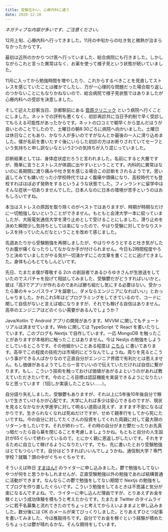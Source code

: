 ```yaml
---
title: 受験生わい、心療内科に通う
date: 2020-12-28
---
```

*ネガティブな内容が多いです、ご注意ください。*

12月上旬、心療内科へ行ってきました。11月の中旬からの吐き気と微熱が治まらなかったからです。

最初は近所のかかりつけ医へ行っていました、総合病院にも行きました。しかしながらこれと言った異常はなく、お薬を使って様子見という状態が続いていました。

11月に入ってから勉強時間を増やしたり、これからするべきことを見直してストレスを感じていたことは確かでしたし、万が一心理的な問題だった場合取り返しのつかないことにもなりかねないので、総合病院で様子見状態ではありましたが心療内科への受診を決意しました。

そして迎えた診察当日、京都駅前にある [菅原クリニック](http://sugawara-clinic.com/) という病院へ行くことにしました。ネットでの評判も悪くなく、初診再診共に当日予約制で早く受診してもらえる可能性があったからです。ネットの口コミで朝早くから並んだほうが良いとのことでしたので、土曜日の朝8:30ごろに病院へ向かいました。土曜日は休日なこともあり、かなり人が多いのですがなんとか最後の一人に滑り込めました。僕が名前を書いたすぐ後にいらした初診の方はお断りされていてセーフという気持ちと申し訳ないなという2つの気持ちが入り混じっていました。

診断結果としては、身体症状症だろうと言われました。名前にすると大層ですが、簡単に言うとストレスが体調に出やすいということです。内科的に異常はないのに長期間に渡り痛みや吐き気を感じる場合この診断をされるようです。思い返してみても嫌いだった小学校時代ではよく腹痛や頭痛になり、高校時代でも登校すればほぼ必ず発熱をするというような状態でした。フィンランドに留学中はそんな症状一切ありませんでした。日本人なのに日本の環境が苦手というのはおもしろいですね。

本当はストレスの原因を取り除くのがベストではありますが、時期が時期なだけに一切勉強しないということができません。もともと会津大学一本に絞っていましたが、大阪電気通信大学を滑り止めとして受けることにしました。滑り止めを決めた瞬間少し気持ちとしては楽になったので、やはり受験に対してかなりストレスを持っていたんだなということを改めて感じました。

先週あたりから受験勉強を再開しましたが、やはりやろうとすると吐き気がしたりお腹が痛くなったりしてなかなか手が付けられません。今日も2時間程度やろうと決めていましたがやる気が一切湧かずにこの文章を書くことに逃げてきました。身体も心もとてもしんどいです。

先日、たまたま僕が尊敬する 2ch の創設者であるひろゆきさんが生放送をしていたのでスパチャを投げて相談してみました、受験鬱だがどうすればいいかと。彼は「高3でアプリが作れるのであれば勝ち組だし気にする必要はない。受かったら華のキャンパスライフを謳歌し、ダメならエンジニアになればいい」とおっしゃりました。かれこれ5年ほどプログラミングをしてきているので、コードに関して自信がないと言えば嘘になりますが、それでも稼げる自信はありません。高卒のエンジニアはどのぐらい需要があるんでしょうか？

Java/Kotlin で Android アプリの開発があります。MVVM に関してもチュートリアルは済ませています。Web に関しては TypeScript で React を書いたりしています。このブログも Nextjs で自作しています。一応 MongoDB を触ったことがありますが本格的に触ったことはありません。今は Nestjs の勉強をしようとしているところです。その他細かいことある程度は [こちら](https://github.com/OldBigBuddha/portfolio/README.md) に書いてあります。高卒でこの程度の技術力は市場的にどうなんでしょうね。周りを見るとこういう事ができる人ばかりなので正直自分がエンジニア界隈で有利だとは思えません。もし価値があるようでしたら一言でいいので伝えていただければ自信に繋がります。もし、こういう技術を触っておけば価値があがるよというのがあれば教えていただきたいです。今のところ目標は認証機能を実装できるようになりたいなと思っています（1回しか実装したことない……）。

自分語り失礼しました。受験鬱もありますが、それ以上に5年後10年後自分で稼いで生きていけるかが心配です。大学に入れば多少は安心できるのですが、現状を見るとなかなか大学進学に対して明るい道筋は見えず、ますます不安になるばかりです。生きられなくなれば死ぬだけですが、せめて親孝行をしてから死にたいですね。今の自分に対してたくさんの投資をしてくれた両親に対して最大限のリターンをしたいです。それが終わって、その時の自分がまだ鬱だったりお先真っ暗だったら自ら幕を閉じることを考慮しましょうかね。もともと自分の人生設計が65ぐらいで終わっているので。とにかく親に恩返しがしたいです。それをするために自立して稼げるようになりたいです。でも、先に書いたとおり受験勉強はとてもつらいです。自分はどうすればいいんでしょうかね。通信制大学？専門学校？就職？頭の中がぐちゃぐちゃです。

そういえば昨日 [すまほん!!](https://smhn.info/) のライターに申し込みました。鬱で勉強もしてないやつが何をと思うかもしれませんが、正直受験勉強以外の勉強であれば結構普通に活動ができます。なんならこの鬱で勉強をしてない期間で Nextjs の勉強をしてブログを作り直したぐらいです。こういう勉強をしてるときは不思議と気分が楽になるんですよね。で、ライターに申し込んだ理由ですが、とりあえずお金を稼ぐという成功体験を積もうと考えたからです。たまたま Twitter のタイムラインに若干名募集と流れてきたのでちょっと考えてからえいよままよと申し込みました。数分後には OK のメールが来てびっくりしました。とりあえずひとつ記事を書いてみました、今は推敲待ちです。自分ででお金を稼ぐという経験が積めたらちょっとは鬱が晴れるかな。そんな期待をしています。

